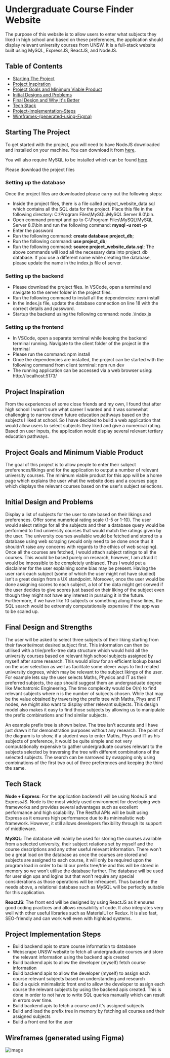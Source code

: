# Undergraduate Course Finder Website

The purpose of this website is to allow users to enter what subjects they liked in high school and based on these preferences, the application should display relevant university courses from UNSW. It is a full-stack website built using MySQL, ExpressJS, ReactJS, and NodeJS.

## Table of Contents

- [Starting The Project](#starting-the-project)
- [Project Inspiration](#project-inspiration)
- [Project Goals and Minimum Viable Product](#project-goals-and-minimum-viable-product)
- [Initial Designs and Problems](#initial-design-and-problems)
- [Final Design and Why It's Better](#final-design-and-strengths)
- [Tech Stack](#tech-stack)
- [Project-Implementation-Steps](#project-implementation-steps)
- [Wireframes-(generated-using-Figma)](#wireframes-generated-using-figma)

## Starting The Project

To get started with the project, you will need to have NodeJS downloaded and installed on your machine. You can download it from [here](https://nodejs.org).

You will also require MySQL to be installed which can be found [here](https://dev.mysql.com/downloads/installer/).

Please download the project files

### Setting up the database
Once the project files are downloaded please carry out the following steps:
  - Inside the project files, there is a file called project_website_data.sql which contains all the SQL data for the project. Place this file in the following directory: C:\Program Files\MySQL\MySQL Server 8.0\bin.
  - Open command prompt and go to C:\Program Files\MySQL\MySQL Server 8.0\bin and run the following command: **mysql -u root -p**
  - Enter the password
  - Run the following command: **create database project_db**;
  - Run the following command: **use project_db**;
  - Run the following command: **source project_website_data.sql**;
The above commands will load all the necessary data into project_db database. If you use a different name while creating the database, please update the name in the index.js file of server.

### Setting up the backend
  - Please download the project files. In VSCode, open a terminal and navigate to the server folder in the project files.
  - Run the following command to install all the dependencies: npm install
  - In the index.js file, update the database connection on line 18 with the correct details and password.
  - Startup the backend using the following command: node .\index.js

### Setting up the frontend
  - In VSCode, open a separate terminal while keeping the backend terminal running. Navigate to the client folder of the project in the terminal
  - Please run the command: npm install
  - Once the dependencies are installed, the project can be started with the following command from client terminal: npm run dev
  - The running application can be accessed via a web browser using: http://localhost:5173/

## Project Inspiration
From the experiences of some close friends and my own, I found that after high school I wasn’t sure what career I wanted and it was somewhat challenging to narrow down future education pathways based on the subjects I liked at school. So I have decided to build a web application that would allow users to select subjects they liked and give a numerical rating. Based on user inputs, the application would display several relevant tertiary education pathways.

## Project Goals and Minimum Viable Product
The goal of this project is to allow people to enter their subject preferences/likings and for the application to output a number of relevant university courses. The minimum viable product for this app will be a home page which explains the user what the website does and a courses page which displays the relevant courses based on the user's subject selections.

## Initial Design and Problems
Display a list of subjects for the user to rate based on their likings and preferences. Offer some numerical rating scale (1-5 or 1-10). The user would select ratings for all the subjects and then a database query would be performed to find university courses that would match the ratings given by the user. The university courses available would be fetched and stored to a database using web scraping (would only need to be done once thus it shouldn’t raise any concerns with regards to the ethics of web scraping). Once all the courses are fetched, I would attach subject ratings to all the courses. This would be based purely on research, however, I am afraid it would be impossible to be completely unbiased. Thus I would put a disclaimer for the user explaining some bias may be present.
Having the user rank each subject (some of which the user might not have studied) isn’t a great design from a UX standpoint. Moreover, once the user would be done assigning scores to each subject, a lot of the data might get skewed if the user decides to give scores just based on their liking of the subject even though they might not have any interest in pursuing it in the future. Furthermore, if we have like 10 subjects or something along those lines, the SQL search would be extremely computationally expensive if the app was to be scaled up.


## Final Design and Strengths
The user will be asked to select three subjects of their liking starting from their favorite/most desired subject first. This information can then be utilised with a trie/prefix-tree data structure which would hold all the university courses based on relevant high school subjects assigned by myself after some research. This would allow for an efficient lookup based on the user selection as well as facilitate some clever ways to find related university degrees, which may be relevant to the subject likings of the user. For example lets say the user selects Maths, Physics and IT as their preferred subjects, the app should suggest them an undergraduate degree like Mechatronic Engineering. The time complexity would be O(n) to find relevant subjects where n is the number of subjects chosen. While that may be the value obtained by traversing the prefix tree with Maths, Phys and IT nodes, we might also want to display other relevant subjects. This design model also makes it easy to find those subjects by allowing us to manipulate the prefix combinations and find similar subjects.

An example prefix tree is shown below. The tree isn’t accurate and I have just drawn it for demonstration purposes without any research. The point of the diagram is to show, if a student was to enter Maths, Phys and IT as his subjects of preference, it would be quite simple and not very computationally expensive to gather undergraduate courses relevant to the subjects selected by traversing the tree with different combinations of the selected subjects. The search can be narrowed by swapping only using combinations of the first two out of three preferences and keeping the third the same.

## Tech Stack
**Node + Express**: For the application backend I will be using NodeJS and ExpressJS. Node is the most widely used environment for developing web frameworks and provides several advantages such as excellent performance and high scalability. The Restful APIs will be built using Express as it ensures high performance due to its minimalistic web framework. However, it still allows developers flexibility through its support of middleware.

**MySQL**: The database will mainly be used for storing the courses available from a selected university, their subject relations set by myself and the course descriptions and any other useful relevant information. There won’t be a great load on the database as once the courses are stored and subjects are assigned to each course, it will only be required upon the program load in order to build our prefix tree/trie and this will be stored in memory so we won’t utilise the database further. The database will be used for user sign ups and logins but that won’t require any special considerations as those operations will be infrequent. Thus based on the needs above, a relational database such as MySQL will be perfectly suitable for this application.

**ReactJS**: The front end will be designed by using ReactJS as it ensures good coding practices and allows reusability of code. It also integrates very well with other useful libraries such as MaterialUI or Redux. It is also fast, SEO-friendly and can work well even with highload systems.

## Project Implementation Steps
- Build backend apis to store course information to database
- Webscrape UNSW website to fetch all undergraduate courses and store the relevant information using the backend apis created
- Build backend apis to allow the developer (myself) fetch course information
- Build backend apis to allow the developer (myself) to assign each course relevant subjects based on understanding and research
- Build a quick minimalistic front end to allow the developer to assign each course the relevant subjects by using the backend apis created. This is done in order to not have to write SQL queries manually which can result in errors over time.
- Build backend apis to fetch a course and it's assigned subjects
- Build and load the prefix tree in memory by fetching all courses and their assigned subjects
- Build a front end for the user

## Wireframes (generated using Figma)
![image](https://github.com/user-attachments/assets/3fa8c308-ff72-453d-8630-8852368f5d01)


